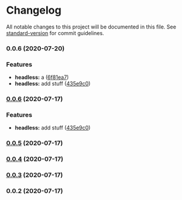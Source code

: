 # Changelog

All notable changes to this project will be documented in this file. See [standard-version](https://github.com/conventional-changelog/standard-version) for commit guidelines.

### 0.0.6 (2020-07-20)


### Features

* **headless:** a ([6f81ea7](https://bitbucket.org/coveord/ui-kit/commit/6f81ea78714cd2a9a0a788dc3d10cf2aa27bcdcf))
* **headless:** add stuff ([435e9c0](https://bitbucket.org/coveord/ui-kit/commit/435e9c01511fcd0de9a9f65514cb753a2f1b0444))

### [0.0.6](https://bitbucket.org/coveord/ui-kit/compare/v0.0.5...v0.0.6) (2020-07-17)


### Features

* **headless:** add stuff ([435e9c0](https://bitbucket.org/coveord/ui-kit/commit/435e9c01511fcd0de9a9f65514cb753a2f1b0444))

### [0.0.5](https://bitbucket.org/coveord/ui-kit/compare/v0.0.4...v0.0.5) (2020-07-17)

### [0.0.4](https://bitbucket.org/coveord/ui-kit/compare/v0.0.3...v0.0.4) (2020-07-17)

### [0.0.3](https://bitbucket.org/coveord/ui-kit/compare/v0.0.2...v0.0.3) (2020-07-17)

### 0.0.2 (2020-07-17)
